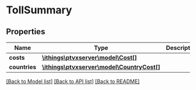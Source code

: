 # TollSummary

## Properties
Name | Type | Description | Notes
------------ | ------------- | ------------- | -------------
**costs** | [**\ithings\ptvxserver\model\Cost[]**](Cost.md) |  | [optional] 
**countries** | [**\ithings\ptvxserver\model\CountryCost[]**](CountryCost.md) |  | [optional] 

[[Back to Model list]](../../README.md#documentation-for-models) [[Back to API list]](../../README.md#documentation-for-api-endpoints) [[Back to README]](../../README.md)

